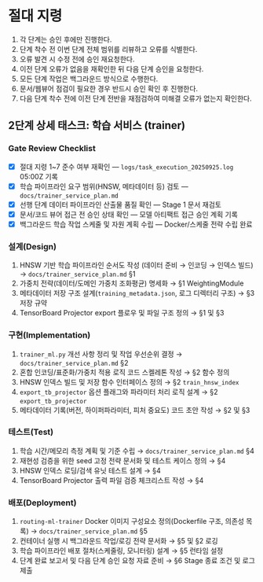 # 절대 지령
1. 각 단계는 승인 후에만 진행한다.
2. 단계 착수 전 이번 단계 전체 범위를 리뷰하고 오류를 식별한다.
3. 오류 발견 시 수정 전에 승인 재요청한다.
4. 이전 단계 오류가 없음을 재확인한 뒤 다음 단계 승인을 요청한다.
5. 모든 단계 작업은 백그라운드 방식으로 수행한다.
6. 문서/웹뷰어 점검이 필요한 경우 반드시 승인 확인 후 진행한다.
7. 다음 단계 착수 전에 이전 단계 전반을 재점검하여 미해결 오류가 없는지 확인한다.

## 2단계 상세 태스크: 학습 서비스 (trainer)

### Gate Review Checklist
- [x] 절대 지령 1~7 준수 여부 재확인 — `logs/task_execution_20250925.log` 05:00Z 기록
- [x] 학습 파이프라인 요구 범위(HNSW, 메타데이터 등) 검토 — `docs/trainer_service_plan.md`
- [x] 선행 단계 데이터 파이프라인 산출물 품질 확인 — Stage 1 문서 재검토
- [x] 문서/코드 뷰어 접근 전 승인 상태 확인 — 모델 아티팩트 접근 승인 계획 기록
- [x] 백그라운드 학습 작업 스케줄 및 자원 계획 수립 — Docker/스케줄 전략 수립 완료

### 설계(Design)
1. HNSW 기반 학습 파이프라인 순서도 작성 (데이터 준비 → 인코딩 → 인덱스 빌드) → `docs/trainer_service_plan.md` §1
2. 가중치 전략(데이터/도메인 가중치 조화평균) 명세화 → §1 WeightingModule
3. 메타데이터 저장 구조 설계(`training_metadata.json`, 로그 디렉터리 구조) → §3 저장 규약
4. TensorBoard Projector export 플로우 및 파일 구조 정의 → §1 및 §3

### 구현(Implementation)
1. `trainer_ml.py` 개선 사항 정리 및 작업 우선순위 결정 → `docs/trainer_service_plan.md` §2
2. 혼합 인코딩/표준화/가중치 적용 로직 코드 스켈레톤 작성 → §2 함수 정의
3. HNSW 인덱스 빌드 및 저장 함수 인터페이스 정의 → §2 `train_hnsw_index`
4. `export_tb_projector` 옵션 플래그와 파라미터 처리 로직 설계 → §2 `export_tb_projector`
5. 메타데이터 기록(버전, 하이퍼파라미터, 피처 중요도) 코드 초안 작성 → §2 및 §3

### 테스트(Test)
1. 학습 시간/메모리 측정 계획 및 기준 수립 → `docs/trainer_service_plan.md` §4
2. 재현성 검증을 위한 seed 고정 전략 문서화 및 테스트 케이스 정의 → §4
3. HNSW 인덱스 로딩/검색 유닛 테스트 설계 → §4
4. TensorBoard Projector 출력 파일 검증 체크리스트 작성 → §4

### 배포(Deployment)
1. `routing-ml-trainer` Docker 이미지 구성요소 정의(Dockerfile 구조, 의존성 목록) → `docs/trainer_service_plan.md` §5
2. 컨테이너 실행 시 백그라운드 작업/로깅 전략 문서화 → §5 및 §2 로깅
3. 학습 파이프라인 배포 절차(스케줄링, 모니터링) 설계 → §5 런타임 설정
4. 단계 완료 보고서 및 다음 단계 승인 요청 자료 준비 → §6 Stage 종료 조건 및 로그 제출
